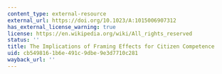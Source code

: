 ```yaml
---
content_type: external-resource
external_url: https://doi.org/10.1023/A:1015006907312
has_external_license_warning: true
license: https://en.wikipedia.org/wiki/All_rights_reserved
status: ''
title: The Implications of Framing Effects for Citizen Competence
uid: cb549816-1b6e-491c-9dbe-9e3d7710c281
wayback_url: ''
---
```

